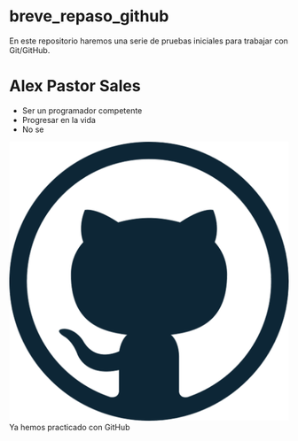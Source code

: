 # breve_repaso_github
En este repositorio haremos una serie de pruebas iniciales para trabajar con Git/GitHub.
<h1> Alex Pastor Sales </h1>
<ul>
	<li>Ser un programador competente</li>
	<li>Progresar en la vida</li>
	<li>No se</li>
</ul>
<img src="GitHub-Pastor.png"/>
Ya hemos practicado con GitHub
